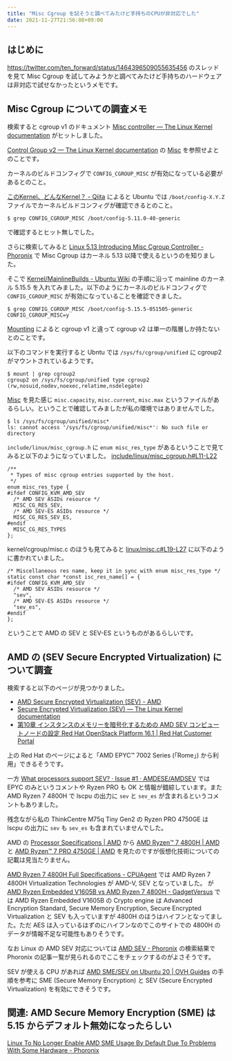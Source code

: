 ```yaml
---
title: "Misc Cgroup を試そうと調べてみたけど手持ちのCPUが非対応でした"
date: 2021-11-27T21:56:08+09:00
---
```

## はじめに

https://twitter.com/ten_forward/status/1464396509055635456
のスレッドを見て Misc Cgroup を試してみようかと調べてみたけど手持ちのハードウェアは非対応で試せなかったというメモです。

## Misc Cgroup についての調査メモ

検索すると cgroup v1 のドキュメント [Misc controller — The Linux Kernel documentation](https://www.kernel.org/doc/html/latest/admin-guide/cgroup-v1/misc.html) がヒットしました。

[Control Group v2 — The Linux Kernel documentation](https://www.kernel.org/doc/html/latest/admin-guide/cgroup-v2.html) の [Misc](https://www.kernel.org/doc/html/latest/admin-guide/cgroup-v2.html#misc) を参照せよとのことです。

カーネルのビルドコンフィグで `CONFIG_CGROUP_MISC` が有効になっている必要があるとのこと。

[このKernel、どんなKernel？ - Qiita](https://qiita.com/takeoverjp/items/6f4f30cf634307fe25cc) によると Ubuntu では `/boot/config-X.Y.Z` ファイルでカーネルビルドコンフィグが確認できるとのこと。

```
$ grep CONFIG_CGROUP_MISC /boot/config-5.11.0-40-generic
```

で確認するとヒット無しでした。

さらに検索してみると [Linux 5.13 Introducing Misc Cgroup Controller - Phoronix](https://www.phoronix.com/scan.php?page=news_item&px=Linux-5.13-Misc-Cgroup-Control) で Misc Cgroup はカーネル 5.13 以降で使えるというのを知りました。

そこで [Kernel/MainlineBuilds - Ubuntu Wiki](https://wiki.ubuntu.com/Kernel/MainlineBuilds) の手順に沿って mainline のカーネル 5.15.5 を入れてみました。以下のようにカーネルのビルドコンフィグで `CONFIG_CGROUP_MISC` が有効になっていることを確認できました。

```
$ grep CONFIG_CGROUP_MISC /boot/config-5.15.5-051505-generic
CONFIG_CGROUP_MISC=y
```

[Mounting](https://www.kernel.org/doc/html/latest/admin-guide/cgroup-v2.html#mounting) によると cgroup v1 と違って cgroup v2 は単一の階層しか持たないとのことです。

以下のコマンドを実行すると Ubntu では `/sys/fs/cgroup/unified` に cgroup2 がマウントされているようです。

```
$ mount | grep cgroup2
cgroup2 on /sys/fs/cgroup/unified type cgroup2 (rw,nosuid,nodev,noexec,relatime,nsdelegate)
```

[Misc](https://www.kernel.org/doc/html/latest/admin-guide/cgroup-v2.html#misc) を見た感じ `misc.capacity`, `misc.current`, `misc.max` というファイルがあるらしい。ということで確認してみましたが私の環境ではありませんでした。

```
$ ls /sys/fs/cgroup/unified/misc*
ls: cannot access '/sys/fs/cgroup/unified/misc*': No such file or directory
```

`include/linux/misc_cgroup.h` に `enum misc_res_type` があるということで見てみると以下のようになっていました。
[include/linux/misc_cgroup.h#L11-L22](https://github.com/torvalds/linux/blob/v5.15/include/linux/misc_cgroup.h#L11-L22)

```
/**
 * Types of misc cgroup entries supported by the host.
 */
enum misc_res_type {
#ifdef CONFIG_KVM_AMD_SEV
  /* AMD SEV ASIDs resource */
  MISC_CG_RES_SEV,
  /* AMD SEV-ES ASIDs resource */
  MISC_CG_RES_SEV_ES,
#endif
  MISC_CG_RES_TYPES
};
```

kernel/cgroup/misc.c のほうも見てみると
[linux/misc.c#L19-L27](https://github.com/torvalds/linux/blob/v5.15/kernel/cgroup/misc.c#L19-L27)
に以下のように書かれていました。

```
/* Miscellaneous res name, keep it in sync with enum misc_res_type */
static const char *const isc_res_name[] = {
#ifdef CONFIG_KVM_AMD_SEV
  /* AMD SEV ASIDs resource */
  "sev",
  /* AMD SEV-ES ASIDs resource */
  "sev_es",
#endif
};
```

ということで AMD の SEV と SEV-ES というものがあるらしいです。

## AMD の (SEV Secure Encrypted Virtualization) について調査

検索すると以下のページが見つかりました。

* [AMD Secure Encrypted Virtualization (SEV) - AMD](https://developer.amd.com/sev/)
* [Secure Encrypted Virtualization (SEV) — The Linux Kernel documentation](https://www.kernel.org/doc/html/latest/virt/kvm/amd-memory-encryption.html)
* [第10章 インスタンスのメモリーを暗号化するための AMD SEV コンピュートノードの設定 Red Hat OpenStack Platform 16.1 | Red Hat Customer Portal](https://access.redhat.com/documentation/ja-jp/red_hat_openstack_platform/16.1/html/configuring_the_compute_service_for_instance_creation/configuring-amd-sev-compute-nodes-to-provide-memory-encryption-for-instances)

上の Red Hat のページによると「AMD EPYC™ 7002 Series (「Rome」) から利用」できるそうです。

一方 [What processors support SEV? · Issue #1 · AMDESE/AMDSEV](https://github.com/AMDESE/AMDSEV/issues/1) では EPYC のみというコメントや Ryzen PRO も OK と情報が錯綜しています。また AMD Ryzen 7 4800H で lscpu の出力に `sev` と `sev_es` が含まれるというコメントもありました。

残念ながら私の ThinkCentre M75q Tiny Gen2 の Ryzen PRO 4750GE は lscpu の出力に `sev` も `sev_es` も含まれていませんでした。

AMD の [Processor Specifications | AMD](https://www.amd.com/en/products/specifications/processors/)
から [AMD Ryzen™ 7 4800H | AMD](https://www.amd.com/en/product/9081) と [AMD Ryzen™ 7 PRO 4750GE | AMD](https://www.amd.com/en/product/10256) を見たのですが仮想化技術についての記載は見当たりません。

[AMD Ryzen 7 4800H Full Specifications - CPUAgent](https://www.cpuagent.com/cpu/amd-ryzen-7-4800h/specs/nvidia-geforce-rtx-2080-ti?res=1&quality=ultra) では AMD Ryzen 7 4800H Virtualization Technologies が AMD-V, SEV となっていました。 が [AMD Ryzen Embedded V1605B vs AMD Ryzen 7 4800H - GadgetVersus](https://gadgetversus.com/processor/amd-ryzen-embedded-v1605b-vs-amd-ryzen-7-4800h/) では AMD Ryzen Embedded V1605B の Crypto engine は Advanced Encryption Standard, Secure Memory Encryption, Secure Encrypted Virtualization と SEV も入っていますが 4800H のほうはハイフンとなってました。ただ AES は入っているはずのにハイフンなのでこのサイトでの 4800H のデータが情報不足な可能性もありそうです。

なお Linux の AMD SEV 対応については [AMD SEV - Phoronix](https://www.phoronix.com/scan.php?page=search&q=AMD+SEV) の検索結果で Phoronix の記事一覧が見られるのでここをチェックするのがよさそうです。

SEV が使える CPU があれば [AMD SME/SEV on Ubuntu 20 | OVH Guides](https://docs.ovh.com/asia/en/dedicated/enable-and-use-amd-sme-sev/) の手順を参考に SME (Secure Memory Encryption) と SEV (Secure Encrypted Virtualization) を有効にできそうです。

## 関連: AMD Secure Memory Encryption (SME) は 5.15 からデフォルト無効になったらしい

[Linux To No Longer Enable AMD SME Usage By Default Due To Problems With Some Hardware - Phoronix](https://www.phoronix.com/scan.php?page=news_item&px=Linux-SME-No-Default-Use)


